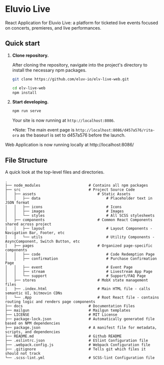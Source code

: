 # Eluvio Live

React Application for Eluvio Live: a platform for ticketed live events focused on concerts, premieres, and live performances.

## Quick start

1.  **Clone repository.**

    After cloning the repository, navigate into the project's directory to install the necessary npm packages.

    ```sh
    git clone https://github.com/eluv-io/elv-live-web.git
    
    cd elv-live-web
    npm install  
    ```

2.  **Start developing.**

    ```sh
    npm run serve
    ```

    Your site is now running at `http://localhost:8086`.

    *Note: The main event page is `http://localhost:8086/d457a576/rita-ora` as the baseurl is set to d457a576 before the launch. 


Web Application is now running locally at http://localhost:8086/


## File Structure

A quick look at the top-level files and directories.

    .
    ├── node_modules                      # Contains all npm packages
    ├── src                               # Project Source Code
    │   ├── assets                            # Static Assets 
    │   │   ├── data                              # Placeholder text in JSON format                 
    │   │   ├── icons                             # Icons                 
    │   │   ├── images                            # Images                
    │   │   └── styles                            # All SCSS stylesheets                  
    │   ├── components                        # Common React Components shared across project 
    │   │   ├── layout                            # Layout Components - Navigation Bar, Footer, etc                           
    │   │   └── utils                             # Utility Components - AsyncComponent, Switch Button, etc            
    │   ├── pages                             # Organized page-specific components 
    │   │   ├── code                              # Code Redemption Page                
    │   │   ├── confirmation                      # Purchase Confirmation Page                 
    │   │   ├── event                             # Event Page        
    │   │   ├── stream                            # Livestream App Page                 
    │   │   └── support                           # Support/FAQ Page                          
    │   ├── stores                            # MobX state management files           
    │   ├── .index.html                       # Main HTML file - calls semantic UI, bitmovin CDNs  
    │   └── .App                              # Root React file - contains routing logic and renders page components                
    ├── docs                              # Documentation Files 
    ├── mailgun                           # Mailgun templates
    ├── LICENSE                           # MIT License
    ├── package-lock.json                 # Automatically generated file based on NPM dependencies
    ├── package.json                      # A manifest file for metadata, scripts, and dependencies
    ├── README.md                         # Github README
    ├── .eslintrc.json                    # ESlint Configuration file 
    ├── .webpack.config.js                # Webpack Configuration file
    ├── .gitignore                        # Tells git which files it should not track 
    └── .scss-lint.yml                    # SCSS-lint Configuration file
